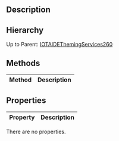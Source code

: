 ## Description

## Hierarchy
Up to Parent: [IOTAIDEThemingServices260](IOTAIDEThemingServices260)

## Methods
| Method | Description |
| ------------- | ------------- |

## Properties
| Property | Description |
| ------------- | ------------- |
There are no properties.
